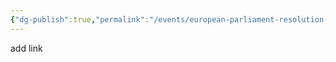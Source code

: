```yaml
---
{"dg-publish":true,"permalink":"/events/european-parliament-resolution-of-12-sept-2018-on-autonomous-weapon-systems/"}
---
```


add link